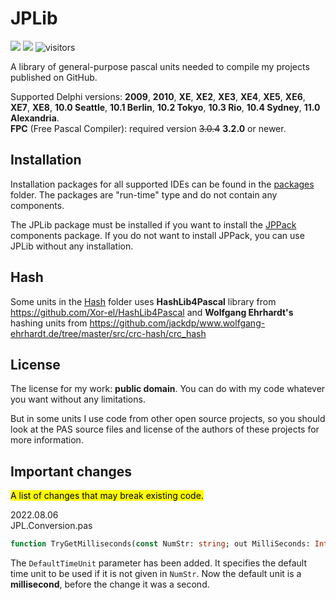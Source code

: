 # JPLib

![](https://tokei.rs/b1/github/jackdp/JPLib?category=code)
![](https://tokei.rs/b1/github/jackdp/JPLib?category=files)
![visitors](https://visitor-badge.glitch.me/badge?page_id=jackdp.jplib)

A library of general-purpose pascal units needed to compile my projects published on GitHub.

Supported Delphi versions: **2009**, **2010**, **XE**, **XE2**, **XE3**, **XE4**, **XE5**, **XE6**, **XE7**, **XE8**, **10.0 Seattle**, **10.1 Berlin**, **10.2 Tokyo**, **10.3 Rio**, **10.4 Sydney**, **11.0 Alexandria**.  
**FPC** (Free Pascal Compiler): required version ~~3.0.4~~ **3.2.0** or newer.

## Installation

Installation packages for all supported IDEs can be found in the [packages](./packages) folder.
The packages are "run-time" type and do not contain any components.

The JPLib package must be installed if you want to install the [JPPack](https://github.com/jackdp/JPPack) components package. If you do not want to install JPPack, you can use JPLib without any installation.

## Hash

Some units in the [Hash](./Hash) folder uses **HashLib4Pascal** library from <https://github.com/Xor-el/HashLib4Pascal> and **Wolfgang Ehrhardt's** hashing units from <https://github.com/jackdp/www.wolfgang-ehrhardt.de/tree/master/src/crc-hash/crc_hash>

## License

The license for my work: **public domain**. You can do with my code whatever you want without any limitations.

But in some units I use code from other open source projects, so you should look at the PAS source files and license of the authors of these projects for more information.

## Important changes

<mark>A list of changes that may break existing code.</mark>

2022.08.06  
JPL.Conversion.pas  
```pascal
function TryGetMilliseconds(const NumStr: string; out MilliSeconds: Int64; DefaultTimeUnit: TTimeUnit = tuMillisecond): Boolean;
```
The `DefaultTimeUnit` parameter has been added. It specifies the default time unit to be used if it is not given in `NumStr`. Now the default unit is a **millisecond**, before the change it was a second.
